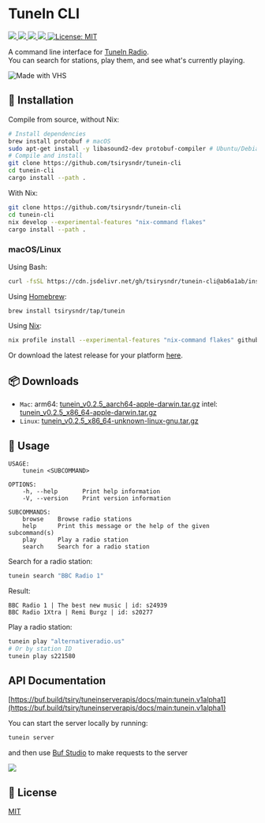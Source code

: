 # TuneIn CLI

<p>
  <a href="https://flakehub.com/flake/tsirysndr/tunein-cli" target="_blank">
    <img src="https://img.shields.io/endpoint?url=https://flakehub.com/f/tsirysndr/tunein-cli/badge" />
  </a>
  <a href="https://crates.io/crates/tunein-cli" target="_blank">
    <img src="https://img.shields.io/crates/v/tunein-cli.svg" />
  </a>
  <a href="https://flakestry.dev/flake/github/tsirysndr/tunein-cli" target="_blank">
    <img src="https://flakestry.dev/api/badge/flake/github/tsirysndr/tunein-cli" />
  </a>
  <a href="https://crates.io/crates/tunein-cli" target="_blank">
    <img src="https://img.shields.io/crates/dr/tunein-cli" />
  </a>
  <a href="LICENSE" target="./LICENSE">
    <img alt="License: MIT" src="https://img.shields.io/badge/License-MIT-blue.svg" />
  </a>
</p>

A command line interface for [TuneIn Radio](https://tunein.com).<br />
You can search for stations, play them, and see what's currently playing.

![Made with VHS](https://vhs.charm.sh/vhs-4UhZFFRvVAuaZnapZUlp6R.gif)

## 🚚 Installation

Compile from source, without Nix:

```bash
# Install dependencies
brew install protobuf # macOS
sudo apt-get install -y libasound2-dev protobuf-compiler # Ubuntu/Debian
# Compile and install
git clone https://github.com/tsirysndr/tunein-cli
cd tunein-cli
cargo install --path .
```

With Nix:

```bash
git clone https://github.com/tsirysndr/tunein-cli
cd tunein-cli
nix develop --experimental-features "nix-command flakes"
cargo install --path .
```

### macOS/Linux

Using Bash:

```bash
curl -fsSL https://cdn.jsdelivr.net/gh/tsirysndr/tunein-cli@ab6a1ab/install.sh | bash
```

Using [Homebrew](https://brew.sh):

```bash
brew install tsirysndr/tap/tunein
```

Using [Nix](https://nixos.org/nix/):

```bash
nix profile install --experimental-features "nix-command flakes" github:tsirysndr/tunein-cli
```

Or download the latest release for your platform [here](https://github.com/tsirysndr/tunein-cli/releases).

## 📦 Downloads
- `Mac`: arm64: [tunein_v0.2.5_aarch64-apple-darwin.tar.gz](https://github.com/tsirysndr/tunein-cli/releases/download/v0.2.5/tunein_v0.2.5_aarch64-apple-darwin.tar.gz) intel: [tunein_v0.2.5_x86_64-apple-darwin.tar.gz](https://github.com/tsirysndr/tunein-cli/releases/download/v0.2.5/tunein_v0.2.5_x86_64-apple-darwin.tar.gz)
- `Linux`: [tunein_v0.2.5_x86_64-unknown-linux-gnu.tar.gz](https://github.com/tsirysndr/tunein-cli/releases/download/v0.2.5/tunein_v0.2.5_x86_64-unknown-linux-gnu.tar.gz)
## 🚀 Usage
```
USAGE:
    tunein <SUBCOMMAND>

OPTIONS:
    -h, --help       Print help information
    -V, --version    Print version information

SUBCOMMANDS:
    browse    Browse radio stations
    help      Print this message or the help of the given subcommand(s)
    play      Play a radio station
    search    Search for a radio station
```

Search for a radio station:
```bash
tunein search "BBC Radio 1"
```
Result:
```
BBC Radio 1 | The best new music | id: s24939
BBC Radio 1Xtra | Remi Burgz | id: s20277
```

Play a radio station:
```bash
tunein play "alternativeradio.us"
# Or by station ID
tunein play s221580
```

## API Documentation
[https://buf.build/tsiry/tuneinserverapis/docs/main:tunein.v1alpha1](https://buf.build/tsiry/tuneinserverapis/docs/main:tunein.v1alpha1)

You can start the server locally by running:
```bash
tunein server
```

and then use [Buf Studio](https://studio.buf.build/tsiry/tuneinserverapis?selectedProtocol=grpc-web&target=http%3A%2F%2Flocalhost%3A8090) to make requests to the server

<img src="./api.png" />


## 📝 License
[MIT](LICENSE)
